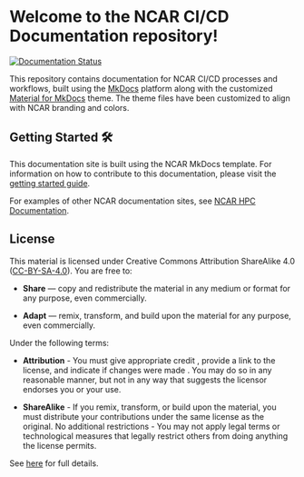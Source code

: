 # Welcome to the NCAR CI/CD Documentation repository!


[![Documentation Status](https://readthedocs.org/projects/ncar-cicd/badge/?version=latest)](https://ncar-cicd.readthedocs.io/en/latest/?badge=latest)

This repository contains documentation for NCAR CI/CD processes and workflows, built using the [MkDocs](https://www.mkdocs.org/) platform along with the customized [Material for MkDocs](https://squidfunk.github.io/mkdocs-material/) theme. The theme files have been customized to align with NCAR branding and colors.


## Getting Started 🛠️

This documentation site is built using the NCAR MkDocs template. For information on how to contribute to this documentation, please visit the [getting started guide](getting-started.md).

For examples of other NCAR documentation sites, see [NCAR HPC Documentation](https://ncar-hpc-docs.readthedocs.io/en/latest/).


## License

This material is licensed under Creative Commons Attribution ShareAlike 4.0 ([CC-BY-SA-4.0](https://creativecommons.org/licenses/by-sa/4.0/)).  You are free to:

- **Share** — copy and redistribute the material in any medium or format for any purpose, even commercially.

- **Adapt** — remix, transform, and build upon the material for any purpose, even commercially.


Under the following terms:

- **Attribution** - You must give appropriate credit , provide a link to the license, and indicate if changes were made . You may do so in any reasonable manner, but not in any way that suggests the licensor endorses you or your use.

- **ShareAlike** - If you remix, transform, or build upon the material, you must distribute your contributions under the same license as the original.
No additional restrictions - You may not apply legal terms or technological measures that legally restrict others from doing anything the license permits.

See [here](https://creativecommons.org/licenses/by-sa/4.0/legalcode.en) for full details.
